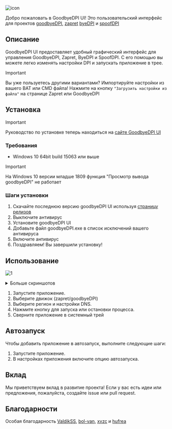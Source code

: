 ![icon](https://github.com/user-attachments/assets/e67c903c-e649-4560-8483-3d0bde4d1e0f)

Добро пожаловать в GoodbyeDPI UI! Это пользовательский интерфейс для проектов [goodbyeDPI](https://github.com/ValdikSS/GoodbyeDPI), [zapret](https://github.com/bol-van/zapret) [byeDPI](https://github.com/hufrea/byedpi) и [spoofDPI](https://github.com/xvzc/SpoofDPI)

## Описание

GoodbyeDPI UI предоставляет удобный графический интерфейс для управления GoodbyeDPI, Zapret, ByeDPI и SpoofDPI. С его помощью вы можете легко изменять настройки DPI и запускать приложение в трее.
> [!IMPORTANT]
> Вы уже пользуетесь другими вариантами? Импортируйте настройки из вашего BAT или CMD файла! Нажмите на кнопку `"Загрузить настройки из файла"` на странице Zapret или GoodbyeDPI   

## Установка

> [!IMPORTANT]
> Руководство по установке  теперь находиться на [сайте GoodbyeDPI UI](https://storik4pro.github.io/cdpiui)

### Требования

- Windows 10 64bit build 15063 или выше

>[!IMPORTANT]
>На Windows 10 версии младше 1809 функция "Просмотр вывода goodbyeDPI" не работает 

### Шаги установки

1. Скачайте последнюю версию goodbyeDPI UI используя [страницу релизов](https://github.com/Storik4pro/goodbyeDPI-UI/releases)
2. Выключите антивирус
3. Установите goodbyeDPI UI
4. Добавьте файл goodbyeDPI.exe в список исключений вашего антивируса
5. Включите антивирус
6. Поздравляем! Вы завершили установку!

## Использование
![1](https://github.com/user-attachments/assets/8e97ea96-3cb9-49c8-b5ff-6bc4a8d57a38)
<details><summary>Больше скриншотов</summary>
![3](https://github.com/user-attachments/assets/f108723e-93ff-4e63-a775-42b2ef6375cb)
![4](https://github.com/user-attachments/assets/13f4b1bb-024d-431f-9842-6bb380d1e449)
![2](https://github.com/user-attachments/assets/cb74727b-2c32-491e-8b4c-426a4a7d7921)
</details>


1. Запустите приложение.
2. Выберите движок (zapret/goodbyeDPI)
3. Выберите регион и настройки DNS.
4. Нажмите кнопку для запуска или остановки процесса.
5. Сверните приложение в системный трей

## Автозапуск

Чтобы добавить приложение в автозапуск, выполните следующие шаги:

1. Запустите приложение.
2. В настройках приложения включите опцию автозапуска.

## Вклад

Мы приветствуем вклад в развитие проекта! Если у вас есть идеи или предложения, пожалуйста, создайте issue или pull request.

## Благодарности

Особая благодарность [ValdikSS](https://github.com/ValdikSS), [bol-van](https://github.com/bol-van/), [xvzc](https://github.com/xvzc) и [hufrea](https://github.com/hufrea/)
